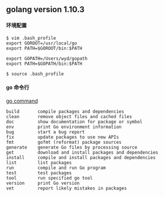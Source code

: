 ## golang version 1.10.3
#### 环境配置
```sbtshell
$ vim .bash_profile
export GOROOT=/usr/local/go
export PATH=$GOROOT/bin:$PATH

export GOPATH=/Users/wyd/gopath
export PATH=$GOPATH/bin:$PATH

$ source .bash_profile
```

#### go 命令行  
[go command](http://wiki.jikexueyuan.com/project/go-command-tutorial/0.0.html)
```text
build       compile packages and dependencies
clean       remove object files and cached files
doc         show documentation for package or symbol
env         print Go environment information
bug         start a bug report
fix         update packages to use new APIs
fmt         gofmt (reformat) package sources
generate    generate Go files by processing source
get         download and install packages and dependencies
install     compile and install packages and dependencies
list        list packages
run         compile and run Go program
test        test packages
tool        run specified go tool
version     print Go version
vet         report likely mistakes in packages
``` 
